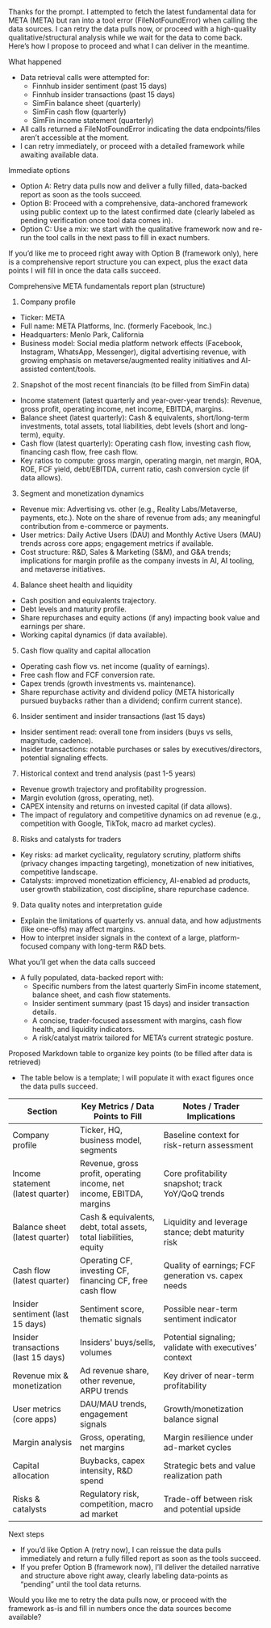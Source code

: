 Thanks for the prompt. I attempted to fetch the latest fundamental data for META (META) but ran into a tool error (FileNotFoundError) when calling the data sources. I can retry the data pulls now, or proceed with a high-quality qualitative/structural analysis while we wait for the data to come back. Here’s how I propose to proceed and what I can deliver in the meantime.

What happened
- Data retrieval calls were attempted for:
  - Finnhub insider sentiment (past 15 days)
  - Finnhub insider transactions (past 15 days)
  - SimFin balance sheet (quarterly)
  - SimFin cash flow (quarterly)
  - SimFin income statement (quarterly)
- All calls returned a FileNotFoundError indicating the data endpoints/files aren’t accessible at the moment.
- I can retry immediately, or proceed with a detailed framework while awaiting available data.

Immediate options
- Option A: Retry data pulls now and deliver a fully filled, data-backed report as soon as the tools succeed.
- Option B: Proceed with a comprehensive, data-anchored framework using public context up to the latest confirmed date (clearly labeled as pending verification once tool data comes in).
- Option C: Use a mix: we start with the qualitative framework now and re-run the tool calls in the next pass to fill in exact numbers.

If you’d like me to proceed right away with Option B (framework only), here is a comprehensive report structure you can expect, plus the exact data points I will fill in once the data calls succeed.

Comprehensive META fundamentals report plan (structure)
1) Company profile
- Ticker: META
- Full name: META Platforms, Inc. (formerly Facebook, Inc.)
- Headquarters: Menlo Park, California
- Business model: Social media platform network effects (Facebook, Instagram, WhatsApp, Messenger), digital advertising revenue, with growing emphasis on metaverse/augmented reality initiatives and AI-assisted content/tools.

2) Snapshot of the most recent financials (to be filled from SimFin data)
- Income statement (latest quarterly and year-over-year trends): Revenue, gross profit, operating income, net income, EBITDA, margins.
- Balance sheet (latest quarterly): Cash & equivalents, short/long-term investments, total assets, total liabilities, debt levels (short and long-term), equity.
- Cash flow (latest quarterly): Operating cash flow, investing cash flow, financing cash flow, free cash flow.
- Key ratios to compute: gross margin, operating margin, net margin, ROA, ROE, FCF yield, debt/EBITDA, current ratio, cash conversion cycle (if data allows).

3) Segment and monetization dynamics
- Revenue mix: Advertising vs. other (e.g., Reality Labs/Metaverse, payments, etc.). Note on the share of revenue from ads; any meaningful contribution from e-commerce or payments.
- User metrics: Daily Active Users (DAU) and Monthly Active Users (MAU) trends across core apps; engagement metrics if available.
- Cost structure: R&D, Sales & Marketing (S&M), and G&A trends; implications for margin profile as the company invests in AI, AI tooling, and metaverse initiatives.

4) Balance sheet health and liquidity
- Cash position and equivalents trajectory.
- Debt levels and maturity profile.
- Share repurchases and equity actions (if any) impacting book value and earnings per share.
- Working capital dynamics (if data available).

5) Cash flow quality and capital allocation
- Operating cash flow vs. net income (quality of earnings).
- Free cash flow and FCF conversion rate.
- Capex trends (growth investments vs. maintenance).
- Share repurchase activity and dividend policy (META historically pursued buybacks rather than a dividend; confirm current stance).

6) Insider sentiment and insider transactions (last 15 days)
- Insider sentiment read: overall tone from insiders (buys vs sells, magnitude, cadence).
- Insider transactions: notable purchases or sales by executives/directors, potential signaling effects.

7) Historical context and trend analysis (past 1-5 years)
- Revenue growth trajectory and profitability progression.
- Margin evolution (gross, operating, net).
- CAPEX intensity and returns on invested capital (if data allows).
- The impact of regulatory and competitive dynamics on ad revenue (e.g., competition with Google, TikTok, macro ad market cycles).

8) Risks and catalysts for traders
- Key risks: ad market cyclicality, regulatory scrutiny, platform shifts (privacy changes impacting targeting), monetization of new initiatives, competitive landscape.
- Catalysts: improved monetization efficiency, AI-enabled ad products, user growth stabilization, cost discipline, share repurchase cadence.

9) Data quality notes and interpretation guide
- Explain the limitations of quarterly vs. annual data, and how adjustments (like one-offs) may affect margins.
- How to interpret insider signals in the context of a large, platform-focused company with long-term R&D bets.

What you’ll get when the data calls succeed
- A fully populated, data-backed report with:
  - Specific numbers from the latest quarterly SimFin income statement, balance sheet, and cash flow statements.
  - Insider sentiment summary (past 15 days) and insider transaction details.
  - A concise, trader-focused assessment with margins, cash flow health, and liquidity indicators.
  - A risk/catalyst matrix tailored for META’s current strategic posture.

Proposed Markdown table to organize key points (to be filled after data is retrieved)
- The table below is a template; I will populate it with exact figures once the data pulls succeed.

| Section | Key Metrics / Data Points to Fill | Notes / Trader Implications |
|---|---|---|
| Company profile | Ticker, HQ, business model, segments | Baseline context for risk-return assessment |
| Income statement (latest quarter) | Revenue, gross profit, operating income, net income, EBITDA, margins | Core profitability snapshot; track YoY/QoQ trends |
| Balance sheet (latest quarter) | Cash & equivalents, debt, total assets, total liabilities, equity | Liquidity and leverage stance; debt maturity risk |
| Cash flow (latest quarter) | Operating CF, investing CF, financing CF, free cash flow | Quality of earnings; FCF generation vs. capex needs |
| Insider sentiment (last 15 days) | Sentiment score, thematic signals | Possible near-term sentiment indicator |
| Insider transactions (last 15 days) | Insiders' buys/sells, volumes | Potential signaling; validate with executives’ context |
| Revenue mix & monetization | Ad revenue share, other revenue, ARPU trends | Key driver of near-term profitability |
| User metrics (core apps) | DAU/MAU trends, engagement signals | Growth/monetization balance signal |
| Margin analysis | Gross, operating, net margins | Margin resilience under ad-market cycles |
| Capital allocation | Buybacks, capex intensity, R&D spend | Strategic bets and value realization path |
| Risks & catalysts | Regulatory risk, competition, macro ad market | Trade-off between risk and potential upside |

Next steps
- If you’d like Option A (retry now), I can reissue the data pulls immediately and return a fully filled report as soon as the tools succeed.
- If you prefer Option B (framework now), I’ll deliver the detailed narrative and structure above right away, clearly labeling data-points as “pending” until the tool data returns.

Would you like me to retry the data pulls now, or proceed with the framework as-is and fill in numbers once the data sources become available?